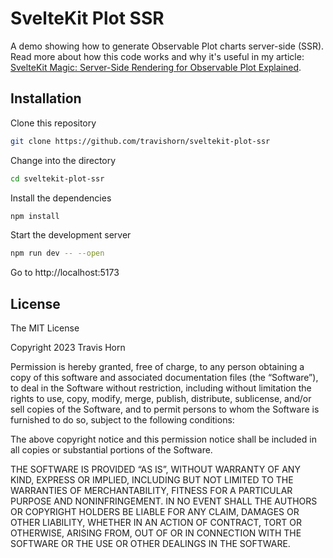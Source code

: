 # SvelteKit Plot SSR

A demo showing how to generate Observable Plot charts server-side (SSR). Read
more about how this code works and why it's useful in my article: [SvelteKit
Magic: Server-Side Rendering for Observable Plot
Explained](https://travishorn.com/sveltekit-magic-server-side-rendering-for-observable-plot-explained).

## Installation

Clone this repository

```sh
git clone https://github.com/travishorn/sveltekit-plot-ssr
```

Change into the directory

```sh
cd sveltekit-plot-ssr
```

Install the dependencies

```sh
npm install
```

Start the development server

```sh
npm run dev -- --open
```

Go to http://localhost:5173

## License

The MIT License

Copyright 2023 Travis Horn

Permission is hereby granted, free of charge, to any person obtaining a copy of
this software and associated documentation files (the “Software”), to deal in
the Software without restriction, including without limitation the rights to
use, copy, modify, merge, publish, distribute, sublicense, and/or sell copies of
the Software, and to permit persons to whom the Software is furnished to do so,
subject to the following conditions:

The above copyright notice and this permission notice shall be included in all
copies or substantial portions of the Software.

THE SOFTWARE IS PROVIDED “AS IS”, WITHOUT WARRANTY OF ANY KIND, EXPRESS OR
IMPLIED, INCLUDING BUT NOT LIMITED TO THE WARRANTIES OF MERCHANTABILITY, FITNESS
FOR A PARTICULAR PURPOSE AND NONINFRINGEMENT. IN NO EVENT SHALL THE AUTHORS OR
COPYRIGHT HOLDERS BE LIABLE FOR ANY CLAIM, DAMAGES OR OTHER LIABILITY, WHETHER
IN AN ACTION OF CONTRACT, TORT OR OTHERWISE, ARISING FROM, OUT OF OR IN
CONNECTION WITH THE SOFTWARE OR THE USE OR OTHER DEALINGS IN THE SOFTWARE.
